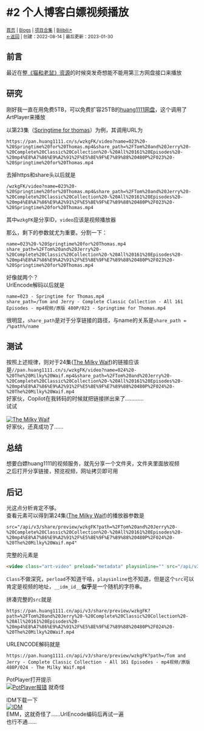 # #2 个人博客白嫖视频播放
<small><a href="/">首页</a> | <a href="/blogs">Blogs</a> | <a href="/Project">项目合集</a> | <a href="https://space.bilibili.com/1987247870">Bilibili↗</a><br><a href="../">←返回</a> |
 创建：2022-08-14 | 最后更新：2023-01-30</small><br>

## 前言
最近在整[《猫和老鼠》资源](/resource-share/sharing/tom-and-jerry.md)的时候突发奇想能不能用第三方网盘接口来播放
## 研究
刚好我一直在用免费5TB，可以免费扩容25TB的[huang1111网盘](//pan.huang1111.cn/)，这个调用了ArtPlayer来播放<br>

以第23集（[Springtime for thomas](pan.huang1111.cn/s/wzkgFK/video?name=023%20-%20Springtime%20for%20Thomas.mp4&share_path=%2FTom%20and%20Jerry%20-%20Complete%20Classic%20Collection%20-%20All%20161%20Episodes%20-%20mp4%E8%A7%86%E9%A2%91%2F%E5%8E%9F%E7%89%88%20480P%2F023%20-%20Springtime%20for%20Thomas.mp4)）为例，其调用URL为<br>
```
https://pan.huang1111.cn/s/wzkgFK/video?name=023%20-%20Springtime%20for%20Thomas.mp4&share_path=%2FTom%20and%20Jerry%20-%20Complete%20Classic%20Collection%20-%20All%20161%20Episodes%20-%20mp4%E8%A7%86%E9%A2%91%2F%E5%8E%9F%E7%89%88%20480P%2F023%20-%20Springtime%20for%20Thomas.mp4
```
去掉https和share头以后就是<br>
```
/wzkgFK/video?name=023%20-%20Springtime%20for%20Thomas.mp4&share_path=%2FTom%20and%20Jerry%20-%20Complete%20Classic%20Collection%20-%20All%20161%20Episodes%20-%20mp4%E8%A7%86%E9%A2%91%2F%E5%8E%9F%E7%89%88%20480P%2F023%20-%20Springtime%20for%20Thomas.mp4
```
其中`wzkgFK`是分享ID，`video`应该是视频播放器<br>

那么，剩下的参数就尤为重要。分割一下：<br>
```
name=023%20-%20Springtime%20for%20Thomas.mp4
share_path=%2FTom%20and%20Jerry%20-%20Complete%20Classic%20Collection%20-%20All%20161%20Episodes%20-%20mp4%E8%A7%86%E9%A2%91%2F%E5%8E%9F%E7%89%88%20480P%2F023%20-%20Springtime%20for%20Thomas.mp4
```
好像就两个？<br>
UrlEncode解码以后就是<br>
```
name=023 - Springtime for Thomas.mp4
share_path=/Tom and Jerry - Complete Classic Collection - All 161 Episodes - mp4视频/原版 480P/023 - Springtime for Thomas.mp4
```
很明显，`share_path`是对于分享链接的路径，与name的关系是`share_path = /%path%/name`<br>
## 测试
按照上述规律，则对于24集([The Milky Waif](//pan.huang1111.cn/s/wzkgFK/video?name=024%20-%20The%20Milky%20Waif.mp4&share_path=%2FTom%20and%20Jerry%20-%20Complete%20Classic%20Collection%20-%20All%20161%20Episodes%20-%20mp4%E8%A7%86%E9%A2%91%2F%E5%8E%9F%E7%89%88%20480P%2F024%20-%20The%20Milky%20Waif.mp4))的链接应该是`//pan.huang1111.cn/s/wzkgFK/video?name=024%20-%20The%20Milky%20Waif.mp4&share_path=%2FTom%20and%20Jerry%20-%20Complete%20Classic%20Collection%20-%20All%20161%20Episodes%20-%20mp4%E8%A7%86%E9%A2%91%2F%E5%8E%9F%E7%89%88%20480P%2F024%20-%20The%20Milky%20Waif.mp4`<br>
好家伙，Copilot在我转码的时候就把链接拼出来了…………<br>
试试<br><br>
[![](https://s1.ax1x.com/2022/08/14/vUIPFe.md.png "The Milky Waif")](https://s1.ax1x.com/2022/08/14/vUIPFe.png)<br>
好家伙，还真成功了……
## 总结
想要白嫖huang1111的视频服务，就先分享一个文件夹，文件夹里面放视频<br>
之后打开分享链接，预览视频，网址拷贝即可用<br>
## 后记
光这点分析肯定不够。<br>
查看元素可以得到第24集([The Milky Waif](//pan.huang1111.cn/s/wzkgFK/video?name=024%20-%20The%20Milky%20Waif.mp4&share_path=%2FTom%20and%20Jerry%20-%20Complete%20Classic%20Collection%20-%20All%20161%20Episodes%20-%20mp4%E8%A7%86%E9%A2%91%2F%E5%8E%9F%E7%89%88%20480P%2F024%20-%20The%20Milky%20Waif.mp4))的播放器参数是<br>
```
src="/api/v3/share/preview/wzkgFK?path=%2FTom%20and%20Jerry%20-%20Complete%20Classic%20Collection%20-%20All%20161%20Episodes%20-%20mp4%E8%A7%86%E9%A2%91%2F%E5%8E%9F%E7%89%88%20480P%2F024%20-%20The%20Milky%20Waif.mp4"
```
完整的元素是<br>
```html
<video class="art-video" preload="metadata" playsinline="" src="/api/v3/share/preview/wzkgFK?path=%2FTom%20and%20Jerry%20-%20Complete%20Classic%20Collection%20-%20All%20161%20Episodes%20-%20mp4%E8%A7%86%E9%A2%91%2F%E5%8E%9F%E7%89%88%20480P%2F024%20-%20The%20Milky%20Waif.mp4" __idm_id__="5103617"></video>
```
`Class`不做深究，`perload`不知道干啥，`playsinline`也不知道，但是这个`src`可以肯定是视频的地址，`__idm_id__`**似乎**是一个随机的字符串。<br>

拼凑完整的`src`就是<br>
```
https://pan.huang1111.cn/api/v3/share/preview/wzkgFK?path=%2FTom%20and%20Jerry%20-%20Complete%20Classic%20Collection%20-%20All%20161%20Episodes%20-%20mp4%E8%A7%86%E9%A2%91%2F%E5%8E%9F%E7%89%88%20480P%2F024%20-%20The%20Milky%20Waif.mp4
```
URLENCODE解码就是<br>
```
https://pan.huang1111.cn/api/v3/share/preview/wzkgFK?path=/Tom and Jerry - Complete Classic Collection - All 161 Episodes - mp4视频/原版 480P/024 - The Milky Waif.mp4
```
PotPlayer打开提示<br>
[![](https://s1.ax1x.com/2022/08/14/vUoXb6.png "PotPlayer报错")](https://s1.ax1x.com/2022/08/14/vUoXb6.png)
就奇怪<br>

IDM下载一下<br>
[![](https://s1.ax1x.com/2022/08/14/vUTVVf.png "IDM")](https://s1.ax1x.com/2022/08/14/vUTVVf.png)<br>
EMM，这就奇怪了……UrlEncode编码后再试一遍<br>
也行不通……<br>